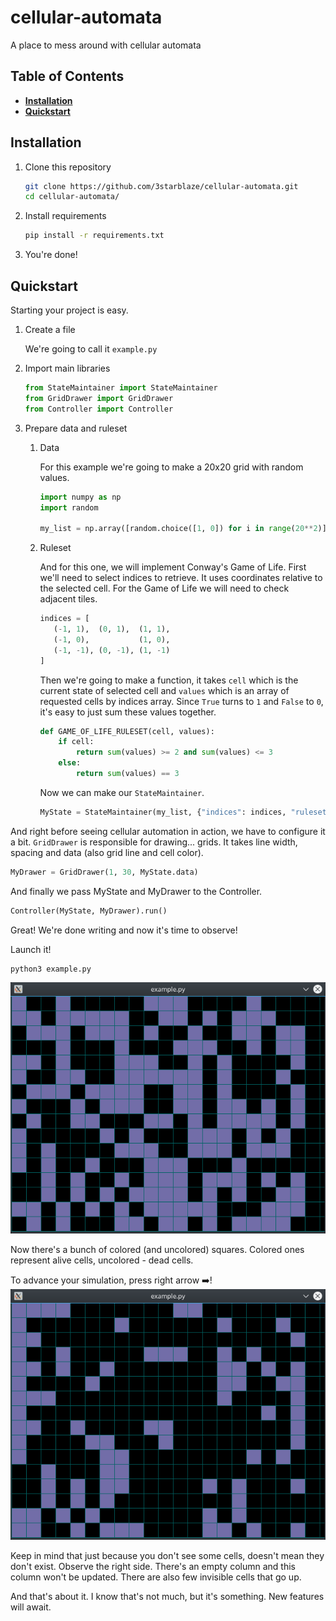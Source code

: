 # cellular-automata

A place to mess around with cellular automata

## Table of Contents
* **[Installation](#installation)**
* **[Quickstart](#quickstart)**

## Installation

1. Clone this repository
    ``` sh
    git clone https://github.com/3starblaze/cellular-automata.git
    cd cellular-automata/
    ```

2. Install requirements

    ``` sh
    pip install -r requirements.txt
    ```

3. You're done!

## Quickstart

Starting your project is easy.

1. Create a file

    We're going to call it `example.py`

2. Import main libraries

    ```python
    from StateMaintainer import StateMaintainer
    from GridDrawer import GridDrawer
    from Controller import Controller
    ```

3. Prepare data and ruleset

    1. Data
    
        For this example we're going to make a 20x20 grid with random values.

        ```python
        import numpy as np
        import random

        my_list = np.array([random.choice([1, 0]) for i in range(20**2)]).reshape(20, 20)
        ```

    2. Ruleset

        And for this one, we will implement Conway's Game of Life.
        First we'll need to select indices to retrieve. It uses coordinates relative 
        to the selected cell. For the Game of Life we will need to check adjacent
        tiles.

        ```python
        indices = [
           (-1, 1),  (0, 1),  (1, 1),
           (-1, 0),           (1, 0),
           (-1, -1), (0, -1), (1, -1)
        ]
        ```

        Then we're going to make a function, it takes `cell` which is the current
        state of selected cell and `values` which is an array of requested cells by
        indices array. Since `True` turns to `1` and `False` to `0`, it's easy to
        just sum these values together.

        ```python
        def GAME_OF_LIFE_RULESET(cell, values):
            if cell:
                return sum(values) >= 2 and sum(values) <= 3
            else:
                return sum(values) == 3
        ```

        Now we can make our `StateMaintainer`.
        ``` python
        MyState = StateMaintainer(my_list, {"indices": indices, "ruleset": GAME_OF_LIFE_RULESET})
        ```

And right before seeing cellular automation in action, we have to configure it a
bit. `GridDrawer` is responsible for drawing... grids. It takes line width,
spacing and data (also grid line and cell color).

``` python
MyDrawer = GridDrawer(1, 30, MyState.data)
```

And finally we pass MyState and MyDrawer to the Controller.

``` python
Controller(MyState, MyDrawer).run()
```


Great! We're done writing and now it's time to observe!

Launch it!
```sh
python3 example.py
```
![](./README-assets/example-1.png)

Now there's a bunch of colored (and uncolored) squares. Colored ones represent alive cells, uncolored - dead cells.

To advance your simulation, press right arrow ➡️!
![](./README-assets/example-2.png)

Keep in mind that just because you don't see some cells, doesn't mean they don't exist. Observe the right side. There's an empty column and this column won't be updated. There are also few invisible cells that go up.


And that's about it. I know that's not much, but it's something. New features will await.

